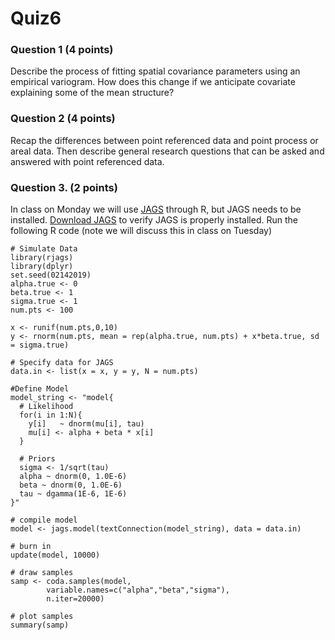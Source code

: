 # Quiz6

### Question 1 (4 points)
Describe the process of fitting spatial covariance parameters using an empirical variogram. How does this change if we anticipate covariate explaining some of the mean structure?

### Question 2 (4 points)
Recap the differences between point referenced data and point process or areal data. Then describe general research questions that can be asked and answered with point referenced data.

### Question 3. (2 points)

In class on Monday we will use [JAGS](http://mcmc-jags.sourceforge.net) through R, but JAGS needs to be installed.
[Download JAGS](https://sourceforge.net/projects/mcmc-jags/files/) to verify JAGS is properly installed. Run the following R code (note we will discuss this in class on Tuesday)

```{r}
# Simulate Data
library(rjags)
library(dplyr)
set.seed(02142019)
alpha.true <- 0
beta.true <- 1
sigma.true <- 1
num.pts <- 100

x <- runif(num.pts,0,10)
y <- rnorm(num.pts, mean = rep(alpha.true, num.pts) + x*beta.true, sd = sigma.true)

# Specify data for JAGS           
data.in <- list(x = x, y = y, N = num.pts)

#Define Model
model_string <- "model{
  # Likelihood
  for(i in 1:N){
    y[i]   ~ dnorm(mu[i], tau)
    mu[i] <- alpha + beta * x[i]
  }

  # Priors
  sigma <- 1/sqrt(tau)
  alpha ~ dnorm(0, 1.0E-6)
  beta ~ dnorm(0, 1.0E-6)
  tau ~ dgamma(1E-6, 1E-6)
}"

# compile model
model <- jags.model(textConnection(model_string), data = data.in)

# burn in
update(model, 10000)

# draw samples
samp <- coda.samples(model, 
        variable.names=c("alpha","beta","sigma"), 
        n.iter=20000)

# plot samples
summary(samp)
```
